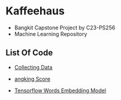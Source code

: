 # Kaffeehaus

- Bangkit Capstone Project by C23-PS256
- Machine Learning Repository

## List Of Code

  - [Collecting Data](https://github.com/Bangkit-Capstone-C23-PS256/Kaffeehaus_Machine_Learning/tree/main/Collecting%20Data) 
  
  - [angking Score](https://github.com/Bangkit-Capstone-C23-PS256/Kaffeehaus_Machine_Learning/tree/main/Rangking%20Score) 
  
  - [Tensorflow Words Embedding Model](https://github.com/Bangkit-Capstone-C23-PS256/Kaffeehaus_Machine_Learning/tree/main/Tensorflow%20%20Words%20Embedding%20Model)


